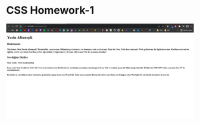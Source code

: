 # CSS Homework-1

![Alt Text](https://github.com/yasin-altunisik/FrontendWebDevelopment/blob/master/htmlCases/case1/html-1.png)
